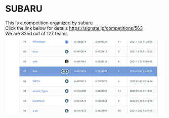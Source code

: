 # SUBARU
This is a competition organized by subaru   
Click the link below for details
https://signate.jp/competitions/563   
We are 82nd out of 127 teams  

![avatar](https://github.com/meGithubId/SUBARU_Visual_Recognition_Challenge/blob/main/ranking.png)
